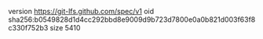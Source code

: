 version https://git-lfs.github.com/spec/v1
oid sha256:b0549828d1d4cc292bbd8e9009d9b723d7800e0a0b821d003f63f8c330f752b3
size 5410
